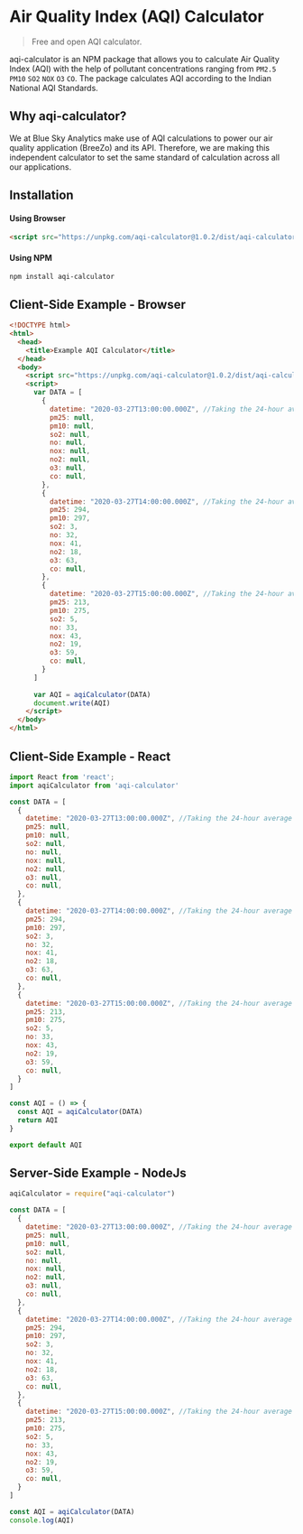 # Air Quality Index (AQI) Calculator

> Free and open AQI calculator. 

aqi-calculator is an NPM package that allows you to calculate Air Quality Index (AQI) with the help of pollutant concentrations ranging from `PM2.5` `PM10` `SO2` `NOX` `O3` `CO`. The package calculates AQI according to the Indian National AQI Standards.

## Why aqi-calculator?

We at Blue Sky Analytics make use of AQI calculations to power our air quality application (BreeZo) and its API. Therefore, we are making this independent calculator to set the same standard of calculation across all our applications.


## Installation

#### Using Browser

```html
<script src="https://unpkg.com/aqi-calculator@1.0.2/dist/aqi-calculator.min.js"></script>
```

#### Using NPM

```shell
npm install aqi-calculator
```

## Client-Side Example - Browser

```html
<!DOCTYPE html>
<html>
  <head>
    <title>Example AQI Calculator</title>
  </head>
  <body>
    <script src="https://unpkg.com/aqi-calculator@1.0.2/dist/aqi-calculator.min.js"></script>
    <script>
      var DATA = [
        {
          datetime: "2020-03-27T13:00:00.000Z", //Taking the 24-hour average concentration  - change when you use this example
          pm25: null,
          pm10: null,
          so2: null,
          no: null,
          nox: null,
          no2: null,
          o3: null,
          co: null,
        },
        {
          datetime: "2020-03-27T14:00:00.000Z", //Taking the 24-hour average concentration  - change when you use this example 
          pm25: 294,
          pm10: 297,
          so2: 3,
          no: 32,
          nox: 41,
          no2: 18,
          o3: 63,
          co: null,
        },
        {
          datetime: "2020-03-27T15:00:00.000Z", //Taking the 24-hour average concentration  - change when you use this example 
          pm25: 213,
          pm10: 275,
          so2: 5,
          no: 33,
          nox: 43,
          no2: 19,
          o3: 59,
          co: null,
        }
      ]
      
      var AQI = aqiCalculator(DATA)
      document.write(AQI)
    </script>
  </body>
</html>
```

## Client-Side Example - React

```javascript
import React from 'react';
import aqiCalculator from 'aqi-calculator'

const DATA = [
  {
    datetime: "2020-03-27T13:00:00.000Z", //Taking the 24-hour average concentration  - change when you use this example 
    pm25: null,
    pm10: null,
    so2: null,
    no: null,
    nox: null,
    no2: null,
    o3: null,
    co: null,
  },
  {
    datetime: "2020-03-27T14:00:00.000Z", //Taking the 24-hour average concentration  - change when you use this example 
    pm25: 294,
    pm10: 297,
    so2: 3,
    no: 32,
    nox: 41,
    no2: 18,
    o3: 63,
    co: null,
  },
  {
    datetime: "2020-03-27T15:00:00.000Z", //Taking the 24-hour average concentration  - change when you use this example 
    pm25: 213,
    pm10: 275,
    so2: 5,
    no: 33,
    nox: 43,
    no2: 19,
    o3: 59,
    co: null,
  }
]

const AQI = () => {
  const AQI = aqiCalculator(DATA)
  return AQI
}

export default AQI
```


## Server-Side Example - NodeJs

```javascript
aqiCalculator = require("aqi-calculator")

const DATA = [
  {
    datetime: "2020-03-27T13:00:00.000Z", //Taking the 24-hour average concentration  - change when you use this example 
    pm25: null,
    pm10: null,
    so2: null,
    no: null,
    nox: null,
    no2: null,
    o3: null,
    co: null,
  },
  {
    datetime: "2020-03-27T14:00:00.000Z", //Taking the 24-hour average concentration  - change when you use this example 
    pm25: 294,
    pm10: 297,
    so2: 3,
    no: 32,
    nox: 41,
    no2: 18,
    o3: 63,
    co: null,
  },
  {
    datetime: "2020-03-27T15:00:00.000Z", //Taking the 24-hour average concentration  - change when you use this example 
    pm25: 213,
    pm10: 275,
    so2: 5,
    no: 33,
    nox: 43,
    no2: 19,
    o3: 59,
    co: null,
  }
]

const AQI = aqiCalculator(DATA)
console.log(AQI)

```